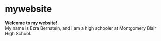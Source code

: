 # mywebsite
**Welcome to my website!**</br>
My name is Ezra Bernstein, and I am a high schooler at Montgomery Blair High School.

